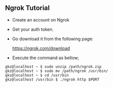## Ngrok Tutorial

- Create an account on Ngrok
- Get your auth token.
- Go download it from the following page:

  https://ngrok.com/download

- Execute the command as bellow;

```
gkz@localhost ~ $ sudo unzip /path/ngrok.zip 
gkz@localhost ~ $ sudo mv /path/ngrok /usr/bin/
gkz@localhost ~ $ cd /usr/bin
gkz@localhost /usr/bin $ ./ngrok http $PORT
```
